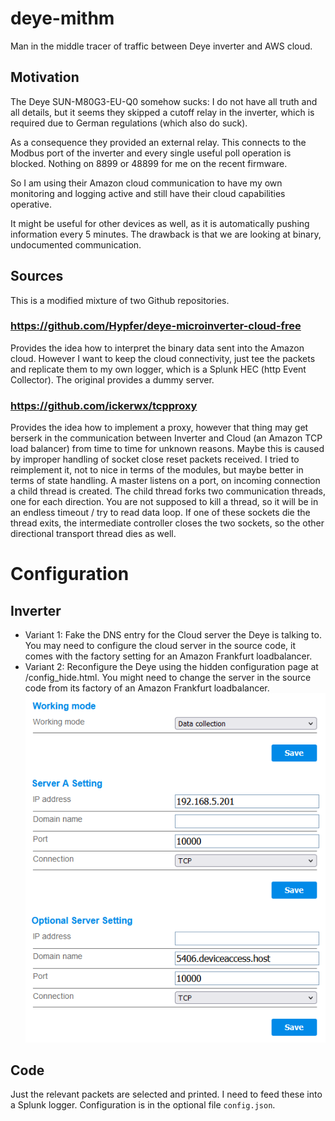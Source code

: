 # deye-mithm
Man in the middle tracer of traffic between Deye inverter and AWS cloud.

## Motivation

The Deye SUN-M80G3-EU-Q0 somehow sucks: I do not have all truth and all details, but it seems they skipped a cutoff relay
in the inverter, which is required due to German regulations (which also do suck).

As a consequence they provided an external relay. This connects to the Modbus port of the inverter and every single
useful poll operation is blocked. Nothing on 8899 or 48899 for me on the recent firmware.

So I am using their Amazon cloud communication to have my own monitoring and logging active and still have their
cloud capabilities operative.

It might be useful for other devices as well, as it is automatically pushing information every 5 minutes.
The drawback is that we are looking at binary, undocumented communication.

## Sources

This is a modified mixture of two Github repositories.

### https://github.com/Hypfer/deye-microinverter-cloud-free

Provides the idea how to interpret the binary data sent into the Amazon cloud.
However I want to keep the cloud connectivity, just tee the packets and replicate them
to my own logger, which is a Splunk HEC (http Event Collector). The original provides a dummy server.

### https://github.com/ickerwx/tcpproxy

Provides the idea how to implement a proxy, however that thing may get berserk in the communication
between Inverter and Cloud (an Amazon TCP load balancer) from time to time for unknown reasons.
Maybe this is caused by improper handling of socket close reset packets received.
I tried to reimplement it, not to nice in terms of the modules, but maybe better in terms of state handling.
A master listens on a port, on incoming connection a child thread is created.
The child thread forks two communication threads, one for each direction.
You are not supposed to kill a thread, so it will be in an endless timeout / try to read data loop.
If one of these sockets die the thread exits, the intermediate controller closes the two sockets, so
the other directional transport thread dies as well.

# Configuration

## Inverter

 * Variant 1: Fake the DNS entry for the Cloud server the Deye is talking to. You may need to configure the
   cloud server in the source code, it comes with the factory setting for an Amazon Frankfurt loadbalancer. 
 * Variant 2: Reconfigure the Deye using the hidden configuration page at /config_hide.html. You might need to
   change the server in the source code from its factory of an Amazon Frankfurt loadbalancer.
   ![Hidden configuration page](img/config_hide.png)

## Code

Just the relevant packets are selected and printed. I need to feed these into a Splunk logger.
Configuration is in the optional file `config.json`.
